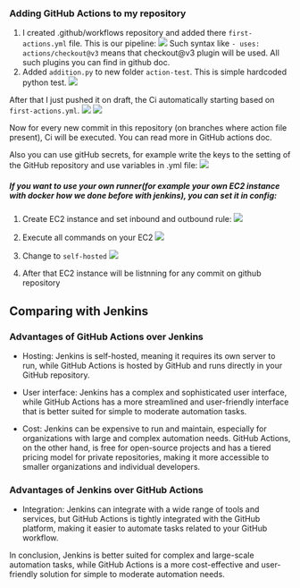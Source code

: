 

### Adding GitHub Actions to my repository
1) I created .github/workflows repository and added there `first-actions.yml` file. This is our pipeline:
![](Attachments/Pasted%20image%2020240831212757.png)
 Such syntax like `- uses: actions/checkout@v3` means that checkout@v3 plugin will be used. All such plugins you can find in github doc.
2) Added `addition.py` to new folder `action-test`. This is simple hardcoded python test. 
![](Attachments/Pasted%20image%2020240831212942.png)

After that I just pushed it on draft, the Ci automatically starting based on `first-actions.yml`. 
![](Attachments/Pasted%20image%2020240831213110.png)
![](Attachments/Pasted%20image%2020240831213140.png)

Now for every new commit in this repository (on branches where action file present), Ci will be executed.
You can read more in GitHub actions doc.

Also you can use gitHub  secrets, for example write the keys to the setting of the GitHub repository and use variables in .yml file:
![](Attachments/Pasted%20image%2020240831215157.png)
##### If you want to use your own runner(for example your own EC2 instance with docker how we done before with jenkins), you can set it in config:
1) Create EC2 instance and set inbound and outbound rule: 
![](Attachments/Pasted%20image%2020240831220357.png)

2) Execute all commands on your EC2
![](Attachments/Pasted%20image%2020240831221316.png)

3) Change to `self-hosted`
![](Attachments/Pasted%20image%2020240831222403.png)
4) After that EC2 instance will be listnning for any commit on github repository
## Comparing with Jenkins

### Advantages of GitHub Actions over Jenkins

- Hosting: Jenkins is self-hosted, meaning it requires its own server to run, while GitHub Actions is hosted by GitHub and runs directly in your GitHub repository.

- User interface: Jenkins has a complex and sophisticated user interface, while GitHub Actions has a more streamlined and user-friendly interface that is better suited for simple to moderate automation tasks.

- Cost: Jenkins can be expensive to run and maintain, especially for organizations with large and complex automation needs. GitHub Actions, on the other hand, is free for open-source projects and has a tiered pricing model for private repositories, making it more accessible to smaller organizations and individual developers.
### Advantages of Jenkins over GitHub Actions

- Integration: Jenkins can integrate with a wide range of tools and services, but GitHub Actions is tightly integrated with the GitHub platform, making it easier to automate tasks related to your GitHub workflow.

In conclusion, Jenkins is better suited for complex and large-scale automation tasks, while GitHub Actions is a more cost-effective and user-friendly solution for simple to moderate automation needs.
